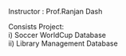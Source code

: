 Instructor : Prof.Ranjan Dash  

Consists Project:  
  i) Soccer WorldCup Database  
  ii) Library Management Database
